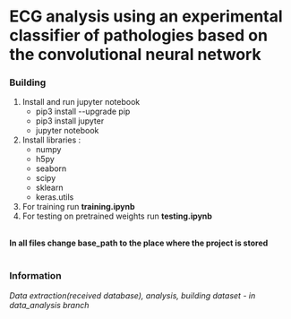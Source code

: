 # ECG analysis using an experimental classifier of pathologies based on the convolutional neural network<br>
### Building<br>
<ol>
<li>Install and run jupyter notebook
  <ul>
    <li>pip3 install --upgrade pip</li>
    <li>pip3 install jupyter</li>
    <li>jupyter notebook</li>
  </ul>
</li>
<li>Install libraries : 
  <ul>
    <li>numpy</li>
    <li>h5py</li>
    <li>seaborn</li>
    <li>scipy</li>
    <li>sklearn</li>
    <li>keras.utils</li>
  </ul>
</li>
<li>For training run <strong>training.ipynb</strong></li>
<li>For testing on pretrained weights run <strong>testing.ipynb</strong></li>
</ol>
<br>
<strong>In all files change base_path to the place where the project is stored</strong><br><br>

### Information<br>
<em>Data extraction(received database), analysis, building dataset - in data_analysis branch</em><br>

